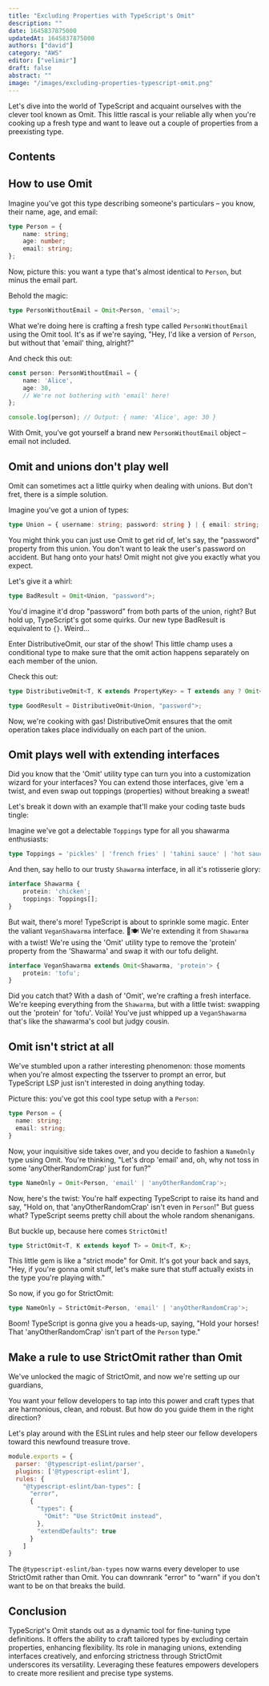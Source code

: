 ```yaml
---
title: "Excluding Properties with TypeScript's Omit"
description: ""
date: 1645837875000
updatedAt: 1645837875000
authors: ["david"]
category: "AWS"
editor: ["velimir"]
draft: false
abstract: ""
image: "/images/excluding-properties-typescript-omit.png"
---
```


Let's dive into the world of TypeScript and acquaint ourselves with the clever tool known as Omit. This little rascal is your reliable ally when you're cooking up a fresh type and want to leave out a couple of properties from a preexisting type.

## Contents

## How to use Omit

Imagine you've got this type describing someone's particulars – you know, their name, age, and email:

```typescript
type Person = {
    name: string;
    age: number;
    email: string;
};
```

Now, picture this: you want a type that's almost identical to `Person`, but minus the email part.

Behold the magic:

```typescript
type PersonWithoutEmail = Omit<Person, 'email'>;

```

What we're doing here is crafting a fresh type called `PersonWithoutEmail` using the Omit tool. It's as if we're saying, "Hey, I'd like a version of `Person`, but without that 'email' thing, alright?"

And check this out:

```typescript
const person: PersonWithoutEmail = {
    name: 'Alice',
    age: 30,
    // We're not bothering with 'email' here!
};

console.log(person); // Output: { name: 'Alice', age: 30 }
```

With Omit, you've got yourself a brand new `PersonWithoutEmail` object – email not included. 

## Omit and unions don't play well

Omit can sometimes act a little quirky when dealing with unions. But don't fret, there is a simple solution.

Imagine you've got a union of types:

```typescript
type Union = { username: string; password: string } | { email: string; }
```

You might think you can just use Omit to get rid of, let's say, the "password" property from this union. You don't want to leak the user's password on accident. But hang onto your hats! Omit might not give you exactly what you expect.

Let's give it a whirl:

```typescript
type BadResult = Omit<Union, "password">;
```

You'd imagine it'd drop "password" from both parts of the union, right? But hold up, TypeScript's got some quirks. Our new type BadResult is equivalent to `{}`. Weird...

Enter DistributiveOmit, our star of the show! This little champ uses a conditional type to make sure that the omit action happens separately on each member of the union.

Check this out:

```typescript
type DistributiveOmit<T, K extends PropertyKey> = T extends any ? Omit<T, K> : never;

type GoodResult = DistributiveOmit<Union, "password">;
```

Now, we're cooking with gas! DistributiveOmit ensures that the omit operation takes place individually on each part of the union.


## Omit plays well with extending interfaces

Did you know that the 'Omit' utility type can turn you into a customization wizard for your interfaces? You can extend those interfaces, give 'em a twist, and even swap out toppings (properties) without breaking a sweat!

Let's break it down with an example that'll make your coding taste buds tingle:

Imagine we've got a delectable `Toppings` type for all you shawarma enthusiasts:

```typescript
type Toppings = 'pickles' | 'french fries' | 'tahini sauce' | 'hot sauce' | 'not ketchup'; 
```

And then, say hello to our trusty `Shawarma` interface, in all it's rotisserie glory:

```typescript
interface Shawarma {
    protein: 'chicken';
    toppings: Toppings[];
}
```

But wait, there's more! TypeScript is about to sprinkle some magic. Enter the valiant `VeganShawarma` interface. 🌱🍽️ We're extending it from `Shawarma` with a twist! We're using the 'Omit' utility type to remove the 'protein' property from the 'Shawarma' and swap it with our tofu delight.

```typescript
interface VeganShawarma extends Omit<Shawarma, 'protein'> {
    protein: 'tofu';
}
```

Did you catch that? With a dash of 'Omit', we're crafting a fresh interface. We're keeping everything from the `Shawarma`, but with a little twist: swapping out the 'protein' for 'tofu'. Voilà! You've just whipped up a `VeganShawarma` that's like the shawarma's cool but judgy cousin.

## Omit isn't strict at all

We've stumbled upon a rather interesting phenomenon: those moments when you're almost expecting the tsserver to prompt an error, but TypeScript LSP just isn't interested in doing anything today.

Picture this: you've got this cool type setup with a `Person`:

```typescript
type Person = {
  name: string;
  email: string;
}
```

Now, your inquisitive side takes over, and you decide to fashion a `NameOnly` type using Omit. You're thinking, "Let's drop 'email' and, oh, why not toss in some 'anyOtherRandomCrap' just for fun?"

```typescript
type NameOnly = Omit<Person, 'email' | 'anyOtherRandomCrap'>;
```

Now, here's the twist: You're half expecting TypeScript to raise its hand and say, "Hold on, that 'anyOtherRandomCrap' isn't even in `Person`!" But guess what? TypeScript seems pretty chill about the whole random shenanigans. 

But buckle up, because here comes `StrictOmit`!

```typescript
type StrictOmit<T, K extends keyof T> = Omit<T, K>;
```

This little gem is like a "strict mode" for Omit. It's got your back and says, "Hey, if you're gonna omit stuff, let's make sure that stuff actually exists in the type you're playing with."

So now, if you go for StrictOmit:

```typescript
type NameOnly = StrictOmit<Person, 'email' | 'anyOtherRandomCrap'>;
```
Boom! TypeScript is gonna give you a heads-up, saying, "Hold your horses! That 'anyOtherRandomCrap' isn't part of the `Person` type."

## Make a rule to use StrictOmit rather than Omit

We've unlocked the magic of StrictOmit, and now we're setting up our guardians, 

You want your fellow developers to tap into this power and craft types that are harmonious, clean, and robust. But how do you guide them in the right direction? 

Let's play around with the ESLint rules and help steer our fellow developers toward this newfound treasure trove.

```javascript
module.exports = {
  parser: '@typescript-eslint/parser',
  plugins: ['@typescript-eslint'],
  rules: {
    "@typescript-eslint/ban-types": [
      "error",
      {
        "types": {
          "Omit": "Use StrictOmit instead",
        },
        "extendDefaults": true
      }
    ]
}
```

The `@typescript-eslint/ban-types` now warns every developer to use StrictOmit rather than Omit. You can downrank "error" to "warn" if you don't want to be on that breaks the build. 

## Conclusion

TypeScript's Omit stands out as a dynamic tool for fine-tuning type definitions. It offers the ability to craft tailored types by excluding certain properties, enhancing flexibility. Its role in managing unions, extending interfaces creatively, and enforcing strictness through StrictOmit underscores its versatility. Leveraging these features empowers developers to create more resilient and precise type systems.
